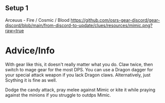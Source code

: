 ## Setup 1
Arceuus - Fire / Cosmic / Blood
https://github.com/osrs-gear-discord/gear-discord/blob/main/from-discord-to-update/clues/resources/mimic.png?raw=true

# Advice/Info
With gear like this, it doesn't really matter what you do. Claw twice, then switch to mage gear for the most DPS. You can use a Dragon dagger for your special attack weapon if you lack Dragon claws. Alternatively, just Scything it is fine as well.

Dodge the candy attack, pray melee against Mimic or kite it while praying against the minions if you struggle to outdps Mimic.
